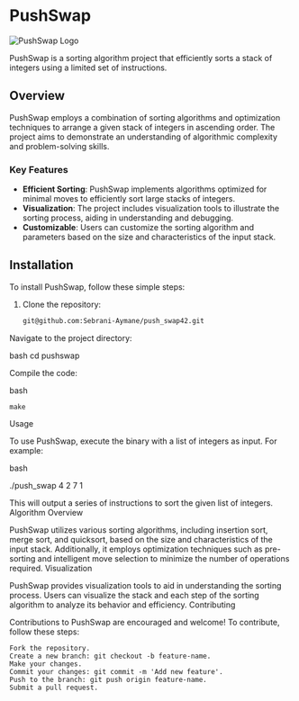 # PushSwap

![PushSwap Logo](pushswap_logo.png)

PushSwap is a sorting algorithm project that efficiently sorts a stack of integers using a limited set of instructions.

## Overview

PushSwap employs a combination of sorting algorithms and optimization techniques to arrange a given stack of integers in ascending order. The project aims to demonstrate an understanding of algorithmic complexity and problem-solving skills.

### Key Features

- **Efficient Sorting**: PushSwap implements algorithms optimized for minimal moves to efficiently sort large stacks of integers.
- **Visualization**: The project includes visualization tools to illustrate the sorting process, aiding in understanding and debugging.
- **Customizable**: Users can customize the sorting algorithm and parameters based on the size and characteristics of the input stack.

## Installation

To install PushSwap, follow these simple steps:

1. Clone the repository:
   ```bash
   git@github.com:Sebrani-Aymane/push_swap42.git
  Navigate to the project directory:

bash
   cd pushswap

Compile the code:

bash

    make

Usage

To use PushSwap, execute the binary with a list of integers as input. For example:

bash

./push_swap 4 2 7 1

This will output a series of instructions to sort the given list of integers.
Algorithm Overview

PushSwap utilizes various sorting algorithms, including insertion sort, merge sort, and quicksort, based on the size and characteristics of the input stack. Additionally, it employs optimization techniques such as pre-sorting and intelligent move selection to minimize the number of operations required.
Visualization

PushSwap provides visualization tools to aid in understanding the sorting process. Users can visualize the stack and each step of the sorting algorithm to analyze its behavior and efficiency.
Contributing

Contributions to PushSwap are encouraged and welcome! To contribute, follow these steps:

    Fork the repository.
    Create a new branch: git checkout -b feature-name.
    Make your changes.
    Commit your changes: git commit -m 'Add new feature'.
    Push to the branch: git push origin feature-name.
    Submit a pull request.
